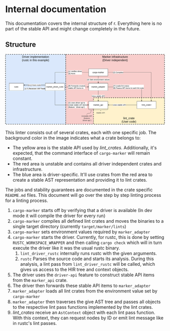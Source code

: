 # Internal documentation

This documentation covers the internal structure of r. Everything here is no part of the stable API and might change completely in the future.

## Structure

![](./marker-structure.png)

This linter consists out of several crates, each with one specific job. The background color in the image indicates what a crate belongs to:

* The yellow area is the stable API used by *lint_crates*. Additionally, it's expected, that the command interface of `cargo-marker` will remain constant.
* The red area is unstable and contains all driver independent crates and infrastructure.
* The blue area is driver-specific. It'll use crates from the red area to create a stable AST representation and providing it to lint crates.

The jobs and stability guarantees are documented in the crate specific `README.md` files. This document will go over the step by step linting process for a linting process.

1. `cargo-marker` starts off by verifying that a driver is available (In dev mode it will compile the driver for every run)
2. `cargo-marker` compiles all defined lint crates and moves the binaries to a single target directory (currently `target/marker/lints`)
3. `cargo-marker` sets environment values required by `marker_adapter`
4. `cargo-marker` starts the driver. Currently, for rustc, this is done by setting `RUSTC_WORKSPACE_WRAPPER` and then calling `cargo check` which will in turn execute the driver like it was the usual rustc binary.
    1. `lint_driver_rustc` internally runs rustc with the given arguments.
    2. `rustc` Parses the source code and starts its analysis. During this analysis, a lint pass from `lint_driver_rustc` will be called, which gives us access to the HIR tree and context objects.
5. The driver uses the `driver-api` feature to construct stable API items from the `marker_api` crate.
6. The driver then forwards these stable API items to `marker_adapter`
7. `marker_adapter` loads all lint crates from the environment value set by `cargo-marker`
8. `marker_adapter` then traverses the give AST tree and passes all objects to the respective lint pass functions implemented by the lint crates.
9. *lint_crates* receive an `AstContext` object with each lint pass function. With this context, they can request nodes by ID or emit lint message like in rustc's lint passes.

